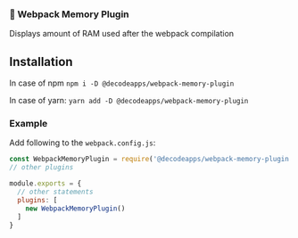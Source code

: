 ### 🐏 Webpack Memory Plugin

Displays amount of RAM used after the webpack compilation

## Installation

In case of npm
`npm i -D @decodeapps/webpack-memory-plugin`

In case of yarn:
`yarn add -D @decodeapps/webpack-memory-plugin`

### Example

Add following to the `webpack.config.js`:

```javascript
const WebpackMemoryPlugin = require('@decodeapps/webpack-memory-plugin');
// other plugins

module.exports = {
  // other statements
  plugins: [
    new WebpackMemoryPlugin()
  ]
}
```
